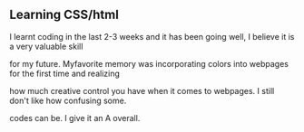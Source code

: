 <h2>Learning CSS/html</h2>
<p>I learnt coding in the last 2-3 weeks and it has been going well, I believe it is a very valuable skill</p>
<p>for my future. Myfavorite memory was incorporating colors into webpages for the first time and realizing</p>
<p>how much creative control you have when it comes to webpages. I still don't like how confusing some.</p>
<p>codes can be. I give it an A overall.</p>